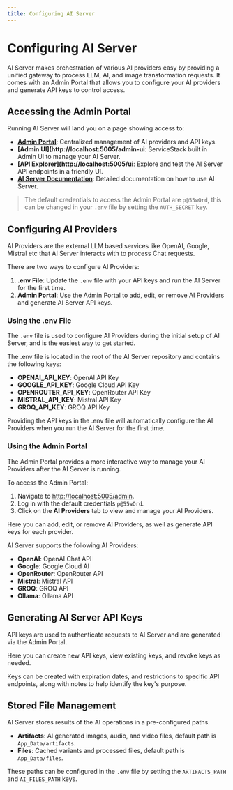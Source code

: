 ```yaml
---
title: Configuring AI Server
---
```


# Configuring AI Server

AI Server makes orchestration of various AI providers easy by providing a unified gateway to process LLM, AI, and image transformation requests.
It comes with an Admin Portal that allows you to configure your AI providers and generate API keys to control access.

## Accessing the Admin Portal

Running AI Server will land you on a page showing access to:

- **[Admin Portal](http://localhost:5005/admin)**: Centralized management of AI providers and API keys.
- **[Admin UI](http://localhost:5005/admin-ui**: ServiceStack built in Admin UI to manage your AI Server.
- **[API Explorer](http://localhost:5005/ui**: Explore and test the AI Server API endpoints in a friendly UI.
- **[AI Server Documentation](https://docs.servicestack.net/ai-server/)**: Detailed documentation on how to use AI Server.

> The default credentials to access the Admin Portal are `p@55wOrd`, this can be changed in your `.env` file by setting the `AUTH_SECRET` key.

## Configuring AI Providers

AI Providers are the external LLM based services like OpenAI, Google, Mistral etc that AI Server interacts with to process Chat requests.

There are two ways to configure AI Providers:

1. **.env File**: Update the `.env` file with your API keys and run the AI Server for the first time.
2. **Admin Portal**: Use the Admin Portal to add, edit, or remove AI Providers and generate AI Server API keys.

### Using the .env File

The `.env` file is used to configure AI Providers during the initial setup of AI Server, and is the easiest way to get started.

The .env file is located in the root of the AI Server repository and contains the following keys:

- **OPENAI_API_KEY**: OpenAI API Key
- **GOOGLE_API_KEY**: Google Cloud API Key
- **OPENROUTER_API_KEY**: OpenRouter API Key
- **MISTRAL_API_KEY**: Mistral API Key
- **GROQ_API_KEY**: GROQ API Key

Providing the API keys in the .env file will automatically configure the AI Providers when you run the AI Server for the first time.

### Using the Admin Portal

The Admin Portal provides a more interactive way to manage your AI Providers after the AI Server is running.

To access the Admin Portal:

1. Navigate to [http://localhost:5005/admin](http://localhost:5005/admin).
2. Log in with the default credentials `p@55wOrd`.
3. Click on the **AI Providers** tab to view and manage your AI Providers.

Here you can add, edit, or remove AI Providers, as well as generate API keys for each provider.

AI Server supports the following AI Providers:

- **OpenAI**: OpenAI Chat API
- **Google**: Google Cloud AI
- **OpenRouter**: OpenRouter API
- **Mistral**: Mistral API
- **GROQ**: GROQ API
- **Ollama**: Ollama API

## Generating AI Server API Keys

API keys are used to authenticate requests to AI Server and are generated via the Admin Portal.

Here you can create new API keys, view existing keys, and revoke keys as needed.

Keys can be created with expiration dates, and restrictions to specific API endpoints, along with notes to help identify the key's purpose.


## Stored File Management

AI Server stores results of the AI operations in a pre-configured paths.

- **Artifacts**: AI generated images, audio, and video files, default path is `App_Data/artifacts`.
- **Files**: Cached variants and processed files, default path is `App_Data/files`.

These paths can be configured in the `.env` file by setting the `ARTIFACTS_PATH` and `AI_FILES_PATH` keys.
